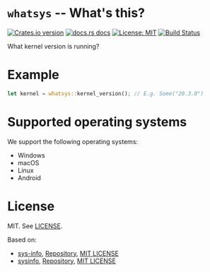 # `whatsys` -- What's this?

[![Crates.io version](https://img.shields.io/crates/v/whatsys.svg?style=flat-square)](https://crates.io/crates/whatsys)
[![docs.rs docs](https://img.shields.io/badge/docs-latest-blue.svg?style=flat-square)](https://docs.rs/whatsys)
[![License: MIT](https://img.shields.io/github/license/badboy/whatsys?style=flat-square)](LICENSE)
[![Build Status](https://img.shields.io/github/actions/workflow/status/badboy/whatsys/ci.yml?branch=main&style=flat-square)](https://github.com/badboy/whatsys/actions/workflows/ci.yml?query=workflow%3ACI)

What kernel version is running?

# Example

```rust
let kernel = whatsys::kernel_version(); // E.g. Some("20.3.0")
```

# Supported operating systems

We support the following operating systems:

* Windows
* macOS
* Linux
* Android

# License

MIT. See [LICENSE](LICENSE).

Based on:

* [sys-info](https://crates.io/crates/sys-info), [Repository](https://github.com/FillZpp/sys-info-rs), [MIT LICENSE][sys-info-mit]
* [sysinfo](https://crates.io/crates/sysinfo), [Repository](https://github.com/GuillaumeGomez/sysinfo), [MIT LICENSE][sysinfo-mit]

[sys-info-mit]: https://github.com/FillZpp/sys-info-rs/blob/master/LICENSE
[sysinfo-mit]: https://github.com/GuillaumeGomez/sysinfo/blob/master/LICENSE
